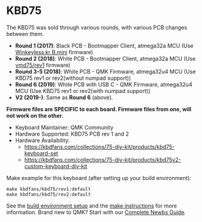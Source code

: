 # KBD75

The KBD75 was sold through various rounds, with various PCB changes between them. 

* **Round 1 (2017)**: Black PCB - Bootmapper Client, atmega32a MCU (Use [Winkeyless.kr B.mini](../../winkeyless/bmini/) firmware)
* **Round 2 (2018)**: White PCB - Bootmapper Client, atmega32a MCU (Use [ymd75/rev1](../../ymd75/rev1/) firmware)
* **Round 3-5 (2018)**: White PCB - QMK Firmware, atmega32u4 MCU (Use KBD75 rev1 or rev2(without numpad support)) 
* **Round 6 (2019)**: White PCB with USB C - QMK Firmware, atmega32u4 MCU (Use KBD75 rev1 or rev2(with numpad support))
* **V2 (2019-)**: Same as **Round 6** (above).

**Firmware files are SPECIFIC to each board. Firmware files from one, will not work on the other.**

* Keyboard Maintainer: QMK Community
* Hardware Supported: KBD75 PCB rev 1 and 2
* Hardware Availability:
    * https://kbdfans.com/collections/75-diy-kit/products/kbd75-keyboard-set
    * https://kbdfans.com/collections/75-diy-kit/products/kbd75v2-custom-keyboard-diy-kit

Make example for this keyboard (after setting up your build environment):

    make kbdfans/kbd75/rev1:default
    make kbdfans/kbd75/rev2:default

See the [build environment setup](https://docs.qmk.fm/#/getting_started_build_tools) and the [make instructions](https://docs.qmk.fm/#/getting_started_make_guide) for more information. Brand new to QMK? Start with our [Complete Newbs Guide](https://docs.qmk.fm/#/newbs).
